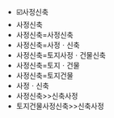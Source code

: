 - ☑️사정신축
- 사정신축
- 사정신축=사정신축
- 사정신축=사정ㆍ신축
- 사정신축=토지사정ㆍ건물신축
- 사정신축=토지ㆍ건물
- 사정신축=토지건물
- 사정ㆍ신축
- 사정신축>>신축사정
- 토지건물사정신축>>신축사정